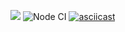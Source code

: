 <a href="https://codeclimate.com/github/codeclimate/codeclimate/maintainability"><img src="https://api.codeclimate.com/v1/badges/a99a88d28ad37a79dbf6/maintainability" /></a>
![Node CI](https://github.com/andreikhanau/andreikhanaufrontend-project-lvl1/workflows/Node%20CI/badge.svg)
[![asciicast](https://asciinema.org/a/1nuvYoh4FzQ8o5qgTGPGiqDeY.svg)](https://asciinema.org/a/1nuvYoh4FzQ8o5qgTGPGiqDeY)